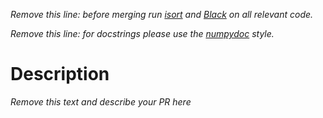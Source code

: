 _Remove this line: before merging run [isort](https://pycqa.github.io/isort/) and [Black](https://black.readthedocs.io/en/stable/) on all relevant code._

_Remove this line: for docstrings please use the [numpydoc](https://numpydoc.readthedocs.io/en/latest/format.html) style._

# Description

_Remove this text and describe your PR here_
